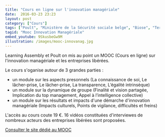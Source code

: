 ```yaml
---
title: "Cours en ligne sur l'innovation managériale"
date:  2016-03-23 23:23
layout: post
category: ["Cours"]
tags: ["Poult", "Ministère de la Sécurité sociale belge", "Biose", "Teractem", "Christophe Collignon", "IMA Technologies", "Laurence Vanhée", "Carlos Verkaeren", "Alexandre Gérard", "Michel Hervé"]
tagid: "Mooc Innovation Managériale"
embed_youtube: 9SkusbeGw9M
illustration: /images/mooc-innovanag.jpg
---
```


Learning Assembly et Poult on mis au point un MOOC (Cours en ligne) sur l'innovation managériale et les entreprises libérées.

Le cours s'oganise autour de 3 grandes parties :

- un module sur les aspects presonnels (La connaissance de soi, Le lâcher-prise, Le lâcher-prise, La transparence, L’égalité intrinsèque)
- un module sur la dynamique de groupe (Finalité et vision partagée, Implication du top management, Appel à l’intelligence collective)
- un module sur les résultats et impacts d'une démarche d'innovation managériale (Impacts culturels, Points de vigilance, difficultés et freins)

L'accès au cours coute 19 €. 16 vidéos constituées d'interviewes de nombreux acteurs des entreprises libérées sont proposées.

[Consulter le site dédié au MOOC](http://www.innomanageriale.com/)
